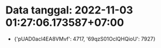 # Data tanggal: 2022-11-03 01:27:06.173587+07:00

* {'pUAD0acl4EA8VMvf': 4717, '69qzS01OclQHQioU': 7927}
